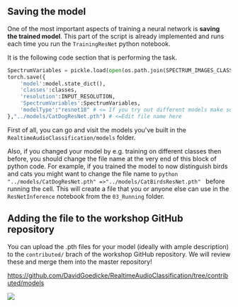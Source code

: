 ## Saving the model

One of the most important aspects of training a neural network is **saving the trained model**. This part of the script is already implemented and runs each time you run the `TrainingResNet` python notebook. 

It is the following code section that is performing the task.
```python
SpectrumVariables = pickle.load(open(os.path.join(SPECTRUM_IMAGES_CLASSES_TRAIN,'Main.SpecVar'), "rb" ) )
torch.save({
    'model':model.state_dict(),
    'classes':classes,
    'resolution':INPUT_RESOLUTION,
    'SpectrumVariables':SpectrumVariables,
    'modelType':"resnet18" # <= If you try out different models make sure to change this too
},"../models/CatDogResNet.pth") # <=Edit file name here 
```

First of all, you can go and visit the models you've built in the `RealtimeAudioClassification/models` folder.

Also, if you changed your model by e.g. training on different classes then before, you should change the file name at the very end of this block of python code. For example, if you trained the model to now distinguish birds and cats you might want to change the file name to
```python "../models/CatDogResNet.pth" =>"../models/CatBirdsResNet.pth" ``` before running the cell.
This will create a file that you or anyone else can use in the `ResNetInference` notebook from the `03_Running` folder.

## Adding the file to the workshop GitHub repository

You can upload the .pth files for your model (ideally with ample description) to the `contributed/` brach of the workshop GitHub repository. We will review these and merge them into the master repository!

https://github.com/DavidGoedicke/RealtimeAudioClassification/tree/contributed/models 

![](images/UploadModels.png)